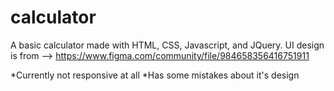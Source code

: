 # calculator
A basic calculator made with HTML, CSS, Javascript, and JQuery.
UI design is from --> https://www.figma.com/community/file/984658356416751911

*Currently not responsive at all
*Has some mistakes about it's design
